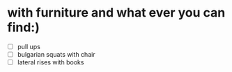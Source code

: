 # with furniture and what ever you can find:)

- [ ] pull ups
- [ ] bulgarian squats with chair
- [ ] lateral rises with books